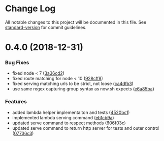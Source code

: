 # Change Log

All notable changes to this project will be documented in this file. See [standard-version](https://github.com/conventional-changelog/standard-version) for commit guidelines.

<a name="0.4.0"></a>
# 0.4.0 (2018-12-31)


### Bug Fixes

* fixed node < 7 ([3a36cd2](https://github.com/lucasconstantino/now-we-test/commit/3a36cd2))
* fixed route matching for node < 10 ([928cff8](https://github.com/lucasconstantino/now-we-test/commit/928cff8))
* fixed serving matching urls to be strict, not loose ([ca4dfb3](https://github.com/lucasconstantino/now-we-test/commit/ca4dfb3))
* use same regex capturing group syntax as now.sh expects ([e6a85ba](https://github.com/lucasconstantino/now-we-test/commit/e6a85ba))


### Features

* added lambda helper implementaiton and tests ([4520bc1](https://github.com/lucasconstantino/now-we-test/commit/4520bc1))
* implemented lambda serving command ([eb1cb9a](https://github.com/lucasconstantino/now-we-test/commit/eb1cb9a))
* updated serve command to respect methods ([606f03c](https://github.com/lucasconstantino/now-we-test/commit/606f03c))
* updated serve command to return http server for tests and outer control ([07736c3](https://github.com/lucasconstantino/now-we-test/commit/07736c3))
